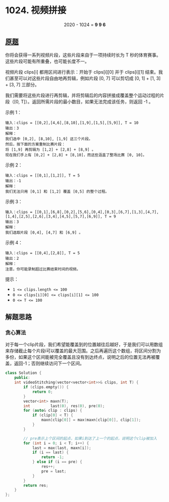 # 1024. 视频拼接

<center> 2020 - 1024 = <b>9 9 6</b> </center>

## [原题](https://leetcode-cn.com/problems/video-stitching)

你将会获得一系列视频片段，这些片段来自于一项持续时长为 T 秒的体育赛事。这些片段可能有所重叠，也可能长度不一。

视频片段 clips[i] 都用区间进行表示：开始于 clips[i][0] 并于 clips[i][1] 结束。我们甚至可以对这些片段自由地再剪辑，例如片段 [0, 7] 可以剪切成 [0, 1] + [1, 3] + [3, 7] 三部分。

我们需要将这些片段进行再剪辑，并将剪辑后的内容拼接成覆盖整个运动过程的片段（[0, T]）。返回所需片段的最小数目，如果无法完成该任务，则返回 -1 。

示例 1：

```
输入：clips = [[0,2],[4,6],[8,10],[1,9],[1,5],[5,9]], T = 10
输出：3
解释：
我们选中 [0,2], [8,10], [1,9] 这三个片段。
然后，按下面的方案重制比赛片段：
将 [1,9] 再剪辑为 [1,2] + [2,8] + [8,9] 。
现在我们手上有 [0,2] + [2,8] + [8,10]，而这些涵盖了整场比赛 [0, 10]。
```

示例 2：

```
输入：clips = [[0,1],[1,2]], T = 5
输出：-1
解释：
我们无法只用 [0,1] 和 [1,2] 覆盖 [0,5] 的整个过程。
```

示例 3：

```
输入：clips = [[0,1],[6,8],[0,2],[5,6],[0,4],[0,3],[6,7],[1,3],[4,7],[1,4],[2,5],[2,6],[3,4],[4,5],[5,7],[6,9]], T = 9
输出：3
解释： 
我们选取片段 [0,4], [4,7] 和 [6,9] 。
```

示例 4：

```
输入：clips = [[0,4],[2,8]], T = 5
输出：2
解释：
注意，你可能录制超过比赛结束时间的视频。
```

提示：

+ `1 <= clips.length <= 100`
+ `0 <= clips[i][0] <= clips[i][1] <= 100`
+ `0 <= T <= 100`

## 解题思路

### 贪心算法

对于每一个clip片段，我们希望能覆盖到的位置越往后越好，于是我们可以用数组来存储截止每个片段i可以覆盖的最大范围。之后再遍历这个数组，将区间分割为多份，如果这个区间能被完全覆盖且没有到达终点，说明之后的位置无法再被覆盖，返回-1；否则继续访问下一个区间。

```C++
class Solution {
    public:
    int videoStitching(vector<vector<int>>& clips, int T) {
        if (clips.empty()) {
            return 0;
        }
        vector<int> maxn(T);
        int         last(0), res(0), pre(0);
        for (auto& clip : clips) {
            if (clip[0] < T) {
                maxn[clip[0]] = max(maxn[clip[0]], clip[1]);
            }
        }

        // pre表示上个区间的起点，如果i到达了上一个的起点，说明这个clip被加入
        for (int i = 0; i < T; i++) {
            last = max(last, maxn[i]);
            if (i == last) {
                return -1;
            } else if (i == pre) {
                res++;
                pre = last;
            }
        }
        return res;
    }
};
```
